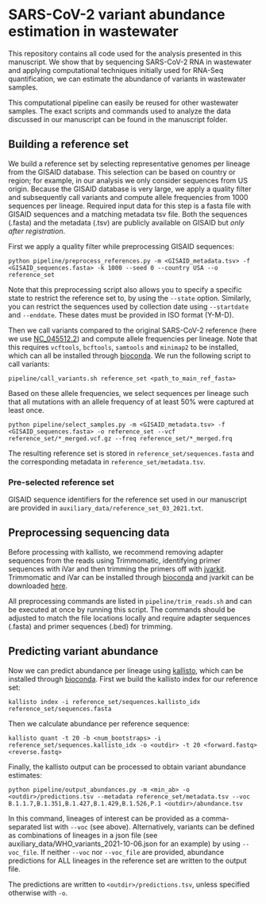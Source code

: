 # SARS-CoV-2 variant abundance estimation in wastewater

This repository contains all code used for the analysis presented in this
manuscript. We show that by sequencing SARS-CoV-2 RNA in wastewater and applying
computational techniques initially used for RNA-Seq quantification, we can
estimate the abundance of variants in wastewater samples.

This computational pipeline can easily be reused for other wastewater samples.
The exact scripts and commands used to analyze the data discussed in our
manuscript can be found in the manuscript folder.


## Building a reference set
We build a reference set by selecting representative genomes per lineage from
the GISAID database. This selection can be based on country or region; for
example, in our analysis we only consider sequences from US origin. Because the
GISAID database is very large, we apply a quality filter and subsequently
call variants and compute allele frequencies from 1000 sequences per lineage.
Required input data for this step is a fasta file with GISAID sequences and a
matching metadata tsv file. Both the sequences (.fasta) and the metadata (.tsv)
are publicly available on GISAID but *only after registration*.

First we apply a quality filter while preprocessing GISAID sequences:

    python pipeline/preprocess_references.py -m <GISAID_metadata.tsv> -f <GISAID_sequences.fasta> -k 1000 --seed 0 --country USA --o reference_set   

Note that this preprocessing script also allows you to specify a specific state
to restrict the reference set to, by using the `--state` option.
Similarly, you can restrict the sequences used by collection date using
`--startdate` and `--enddate`.
These dates must be provided in ISO format (Y-M-D).

Then we call variants compared to the original SARS-CoV-2 reference (here we use
[NC_045512.2](https://www.ncbi.nlm.nih.gov/nuccore/NC_045512))
and compute allele frequencies per lineage. Note that this requires
`vcftools`, `bcftools`, `samtools` and `minimap2` to be installed, which
can all be installed through [bioconda](http://bioconda.github.io).
We run the following script to call variants:

    pipeline/call_variants.sh reference_set <path_to_main_ref_fasta>

Based on these allele frequencies, we select sequences per lineage such that all
mutations with an allele frequency of at least 50% were captured at least once.

    python pipeline/select_samples.py -m <GISAID_metadata.tsv> -f <GISAID_sequences.fasta> -o reference_set --vcf reference_set/*_merged.vcf.gz --freq reference_set/*_merged.frq

The resulting reference set is stored in `reference_set/sequences.fasta` and
the corresponding metadata in `reference_set/metadata.tsv`.

### Pre-selected reference set
GISAID sequence identifiers for the reference set used in our manuscript are
provided in `auxiliary_data/reference_set_03_2021.txt`.


## Preprocessing sequencing data
Before processing with kallisto, we recommend removing adapter sequences from
the reads using Trimmomatic, identifying primer sequences with iVar and then
trimming the primers off with [jvarkit](http://lindenb.github.io/jvarkit/Biostar84452).
Trimmomatic and iVar can be installed through [bioconda](http://bioconda.github.io)
and jvarkit can be downloaded [here](http://lindenb.github.io/jvarkit/Biostar84452).

All preprocessing commands are listed in `pipeline/trim_reads.sh` and can be
executed at once by running this script. The commands should be adjusted to
match the file locations locally and require adapter sequences (.fasta) and
primer sequences (.bed) for trimming.

## Predicting variant abundance
Now we can predict abundance per lineage using
[kallisto](https://pachterlab.github.io/kallisto/about), which can be
installed through [bioconda](http://bioconda.github.io).
First we build the kallisto index for our reference set:

    kallisto index -i reference_set/sequences.kallisto_idx reference_set/sequences.fasta

Then we calculate abundance per reference sequence:

    kallisto quant -t 20 -b <num_bootstraps> -i reference_set/sequences.kallisto_idx -o <outdir> -t 20 <forward.fastq> <reverse.fastq>

Finally, the kallisto output can be processed to obtain variant abundance estimates:

    python pipeline/output_abundances.py -m <min_ab> -o <outdir>/predictions.tsv --metadata reference_set/metadata.tsv --voc B.1.1.7,B.1.351,B.1.427,B.1.429,B.1.526,P.1 <outdir>/abundance.tsv

In this command, lineages of interest can be provided as a comma-separated list with
`--voc` (see above).
Alternatively, variants can be defined as combinations of lineages in a json file
(see auxiliary_data/WHO_variants_2021-10-06.json for an example) by using `--voc_file`.
If neither `--voc` nor `--voc_file` are provided, abundance predictions for ALL lineages
in the reference set are written to the output file.

The predictions are written to `<outdir>/predictions.tsv`, unless specified otherwise with `-o`.

